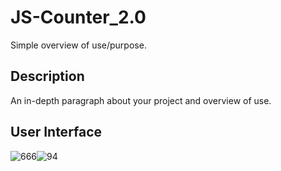 # JS-Counter_2.0

Simple overview of use/purpose.

## Description

An in-depth paragraph about your project and overview of use.

## User Interface

![666](https://user-images.githubusercontent.com/86045021/181778161-978ddc27-f14f-4964-8070-f2946f80d38e.JPG)![94](https://user-images.githubusercontent.com/86045021/181778234-88d8c2d5-48b0-4ee3-bb8a-07bd3066f3db.JPG)

